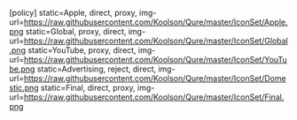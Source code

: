 [policy]
static=Apple, direct, proxy, img-url=https://raw.githubusercontent.com/Koolson/Qure/master/IconSet/Apple.png
static=Global, proxy, direct, img-url=https://raw.githubusercontent.com/Koolson/Qure/master/IconSet/Global.png
static=YouTube, proxy, direct, img-url=https://raw.githubusercontent.com/Koolson/Qure/master/IconSet/YouTube.png
static=Advertising, reject, direct, img-url=https://raw.githubusercontent.com/Koolson/Qure/master/IconSet/Domestic.png
static=Final, direct, proxy, img-url=https://raw.githubusercontent.com/Koolson/Qure/master/IconSet/Final.png